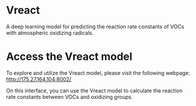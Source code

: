 # Vreact
A deep learning model for predicting the reaction rate constants of VOCs with atmospheric oxidizing radicals.


# Access the Vreact model
To explore and utilize the Vreact model, please visit the following webpage:
http://175.27.164.104:8002/

On this interface, you can use the Vreact model to calculate the reaction rate constants between VOCs and oxidizing groups.
